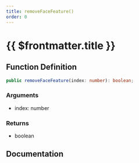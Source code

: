 ```yaml
---
title: removeFaceFeature()
order: 0
---
```


# {{ $frontmatter.title }}

<!--@include: ./removeFaceFeature_partial_header.md-->

## Function Definition

```ts
public removeFaceFeature(index: number): boolean;
```

### Arguments

* index: number

### Returns

* boolean

## Documentation

<!--@include: ./removeFaceFeature_partial_footer.md-->
